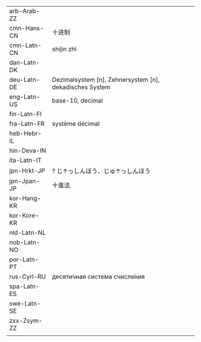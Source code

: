 | | | |
|-|-|-|
| arb-Arab-ZZ |  |  |
| cmn-Hans-CN | 十进制 |  |
| cmn-Latn-CN | shíjìn zhì |  |
| dan-Latn-DK |  |  |
| deu-Latn-DE | Dezimalsystem [n], Zehnersystem [n], dekadisches System |  |
| eng-Latn-US | base-10, decimal |  |
| fin-Latn-FI |  |  |
| fra-Latn-FR | système décimal |  |
| heb-Hebr-IL |  |  |
| hin-Deva-IN |  |  |
| ita-Latn-IT |  |  |
| jpn-Hrkt-JP | ? じ↑っしんほう、じゅ↑っしんほう |  |
| jpn-Jpan-JP | 十進法 |  |
| kor-Hang-KR |  |  |
| kor-Kore-KR |  |  |
| nld-Latn-NL |  |  |
| nob-Latn-NO |  |  |
| por-Latn-PT |  |  |
| rus-Cyrl-RU | десяти́чная систе́ма счисле́ния |  |
| spa-Latn-ES |  |  |
| swe-Latn-SE |  |  |
| zxx-Zsym-ZZ |  |  |
|  |  |  |
